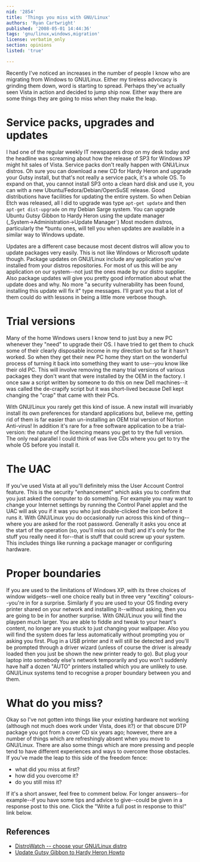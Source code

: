 ```yaml
---
nid: '2854'
title: 'Things you miss with GNU/Linux'
authors: 'Ryan Cartwright'
published: '2008-05-01 14:44:36'
tags: 'gnu/linux,windows,migration'
license: verbatim_only
section: opinions
listed: 'true'

---
```

Recently I've noticed an increases in the number of people I know who are migrating from Windows to GNU/Linux. Either my tireless advocacy is grinding them down, word is starting to spread. Perhaps they've actually seen Vista in action and decided to jump ship now. Either way there are some things they are going to miss when they make the leap.

<!--break-->

# Service packs, upgrades and updates

I had one of the regular weekly IT newspapers drop on my desk today and the headline was screaming about how the release of SP3 for Windows XP might hit sales of Vista. Service packs don't really happen with GNU/Linux distros. Oh sure you can download a new CD for Hardy Heron and upgrade your Gutsy install, but that's not really a service pack, it's a whole OS. To expand on that, you cannot install SP3 onto a clean hard disk and use it, you can with a new Ubuntu/Fedora/Debian/OpenSuSE release. Good distributions have facilities for updating the entire system. So when Debian Etch was released, all I did to upgrade was type `apt-get update` and then `apt-get dist-upgrade` on my Debian Sarge system. You can upgrade Ubuntu Gutsy Gibbon to Hardy Heron using the update manager (_System→Administration→Update Manager`) Most modern distros, particularly the *buntu ones, will tell you when updates are available in a similar way to Windows update.

Updates are a different case because most decent distros will allow you to update packages very easily. This is not like Windows or Microsoft update though. Package updates on GNU/Linux include any application you've installed from your distros repositories. For most of us this will be any application on our system--not just the ones made by our distro supplier. Also package updates will give you pretty good information about what the update does and why. No more "a security vulnerability has been found, installing this update will fix it" type messages. I'll grant you that a lot of them could do with lessons in being a little more verbose though.

# Trial versions

Many of the home Windows users I know tend to just buy a new PC whenever they "need" to upgrade their OS.  I have tried to get them to chuck some of their clearly disposable income in my direction but so far it hasn't worked. So when they get their new PC home they start on the wonderful process of turning it back into something they want to use--you know like their old PC. This will involve removing the many trial versions of various packages they don't want that were installed by the OEM in the factory. I once saw a script written by someone to do this on new Dell machines--it was called the de-crapify script but it was short-lived because Dell kept changing the "crap" that came with their PCs.

With GNU/Linux you rarely get this kind of issue. A new install will invariably install its own preferences for standard applications but, believe me, getting rid of them is far easier than un-installing an OEM trial version of Norton Anti-virus! In addition it's rare for a free software application to be a trial-version: the nature of the licencing means you get to try the full version. The only real parallel I could think of was live CDs where you get to try the whole OS before you install it.

# The UAC

If you've used Vista at all you'll definitely miss the User Account Control feature. This is the security "enhancement" which asks you to confirm that you just asked the computer to do something. For example you may want to change your Internet settings by running the Control Panel applet and the UAC will ask you if it was you who just double-clicked the icon before it runs it. With GNU/Linux you do occasionally run across this kind of thing--where you are asked for the root password. Generally it asks you once at the start of the operation (so, you'll miss out on that) and it's only for the stuff you really need it for--that is stuff that could screw up your system. This includes things like running a package manager or configuring hardware. 

# Proper boundaries

If you are used to the limitations of Windows XP, with its three choices of window widgets--well one choice really but in three very "exciting" colours--you're in for a surprise. Similarly if you are used to your OS finding every printer shared on your network and installing it--without asking, then you are going to be in for another surprise. With GNU/Linux you will find the playpen much larger. You are able to fiddle and tweak to your heart's content, no longer are you stuck to just changing your wallpaper. Also you will find the system does far less automatically without prompting you or asking you first. Plug in a USB printer and it will still be detected and you'll be prompted through a driver wizard (unless of course the driver is already loaded then you just be shown the new printer ready to go). But plug your laptop into somebody else's network temporarily and you won't suddenly have half a dozen "AUTO" printers installed which you are unlikely to use. GNU/Linux systems tend to recognise a proper boundary between you and them.

# What do you miss?

Okay so I've not gotten into things like your existing hardware not working (although not much does work under Vista, does it?) or that obscure DTP package you got from a cover CD six years ago; however, there are a number of things which are refreshingly absent when you move to GNU/Linux. There are also some things which are more pressing and people tend to have different experiences and ways to overcome those obstacles. If you've made the leap to this side of the freedom fence: 

* what did you miss at first?
* how did you overcome it?
* do you still miss it?

If it's a short answer, feel free to comment below. For longer answers--for example--if you have  some tips and advice to give--could be given in a response post to this one. Click the "Write a full post in response to this!" link below.

## References

* [DistroWatch -- choose your GNU/Linux distro](http://www.distrowatch.com)
* [Update Gutsy Gibbon to Hardy Heron Howto](http://www.ubuntugeek.com/upgrade-ubuntu-710-gutsy-gibbon-to-ubuntu-804-lts-hardy-heron.html)
